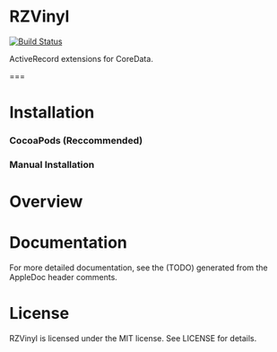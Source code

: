 RZVinyl
=======

[![Build Status](https://travis-ci.org/Raizlabs/RZVinyl.svg)](https://travis-ci.org/Raizlabs/RZVinyl)

ActiveRecord extensions for CoreData.

===

# Installation

### CocoaPods (Reccommended)

### Manual Installation

# Overview

# Documentation

For more detailed documentation, see the (TODO) generated from the AppleDoc header comments.

# License

RZVinyl is licensed under the MIT license. See LICENSE for details.